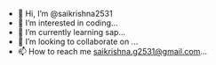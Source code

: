 - 👋 Hi, I’m @saikrishna2531
- 👀 I’m interested in coding...
- 🌱 I’m currently learning sap...
- 💞️ I’m looking to collaborate on ...
- 📫 How to reach me saikrishna.g2531@gmail.com...

<!---
saikrishna2531/saikrishna2531 is a ✨ special ✨ repository because its `README.md` (this file) appears on your GitHub profile.
You can click the Preview link to take a look at your changes.
--->
